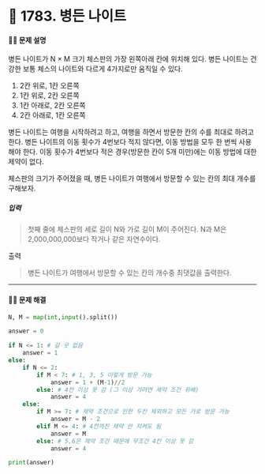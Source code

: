 # 👻 1783. 병든 나이트

[📝 문제링크]: https://www.acmicpc.net/problem/1783



#### 💁‍♀️ 문제 설명

병든 나이트가 N × M 크기 체스판의 가장 왼쪽아래 칸에 위치해 있다. 병든 나이트는 건강한 보통 체스의 나이트와 다르게 4가지로만 움직일 수 있다.

1. 2칸 위로, 1칸 오른쪽
2. 1칸 위로, 2칸 오른쪽
3. 1칸 아래로, 2칸 오른쪽
4. 2칸 아래로, 1칸 오른쪽

병든 나이트는 여행을 시작하려고 하고, 여행을 하면서 방문한 칸의 수를 최대로 하려고 한다. 병든 나이트의 이동 횟수가 4번보다 적지 않다면, 이동 방법을 모두 한 번씩 사용해야 한다. 이동 횟수가 4번보다 적은 경우(방문한 칸이 5개 미만)에는 이동 방법에 대한 제약이 없다.

체스판의 크기가 주어졌을 때, 병든 나이트가 여행에서 방문할 수 있는 칸의 최대 개수를 구해보자.



##### 입력

> 첫째 줄에 체스판의 세로 길이 N와 가로 길이 M이 주어진다. N과 M은 2,000,000,000보다 작거나 같은 자연수이다.



출력

> 병든 나이트가 여행에서 방문할 수 있는 칸의 개수중 최댓값을 출력한다.



---------------------------



#### 🤸‍♂️ 문제 해결

```python
N, M = map(int,input().split())

answer = 0

if N <= 1: # 갈 곳 없음
    answer = 1
else:
    if N <= 2: 
        if M < 7: # 1, 3, 5 이렇게 방문 가능 
            answer = 1 + (M-1)//2
        else: # 4칸 이상 못 감 (그 이상 가려면 제약 조건 위배)
            answer = 4
    else: 
        if M >= 7: # 제약 조건으로 인한 두칸 제외하고 모든 가로 방문 가능
            answer = M - 2
        elif M <= 4: # 4칸까진 제약 안 지켜도 됨
            answer = M
        else: # 5,6은 제약 조건 때문에 무조건 4칸 이상 못 감
            answer = 4

print(answer)
```







